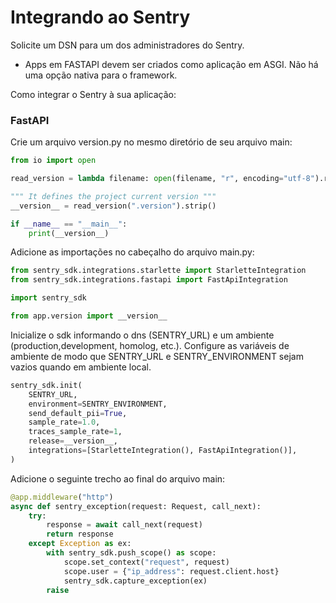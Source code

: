 # Integrando ao Sentry

Solicite um DSN para um dos administradores do Sentry. 
- Apps em FASTAPI devem ser criados como aplicação em ASGI. Não há uma opção nativa para o framework.

Como integrar o Sentry à sua aplicação:

### FastAPI

Crie um arquivo version.py no mesmo diretório de seu arquivo main:
```python
from io import open

read_version = lambda filename: open(filename, "r", encoding="utf-8").read()

""" It defines the project current version """
__version__ = read_version(".version").strip()

if __name__ == "__main__":
    print(__version__)

```

Adicione as importações no cabeçalho do arquivo main.py:
```python
from sentry_sdk.integrations.starlette import StarletteIntegration
from sentry_sdk.integrations.fastapi import FastApiIntegration

import sentry_sdk

from app.version import __version__

```

Inicialize o sdk informando o dns (SENTRY_URL) e um ambiente (production,development, homolog, etc.). 
Configure as variáveis de ambiente de modo que SENTRY_URL e SENTRY_ENVIRONMENT sejam vazios quando em ambiente local.

```python
sentry_sdk.init(
    SENTRY_URL,
    environment=SENTRY_ENVIRONMENT,
    send_default_pii=True,
    sample_rate=1.0,
    traces_sample_rate=1,
    release=__version__,
    integrations=[StarletteIntegration(), FastApiIntegration()],
)
```

Adicione o seguinte trecho ao final do arquivo main:
```python
@app.middleware("http")
async def sentry_exception(request: Request, call_next):
    try:
        response = await call_next(request)
        return response
    except Exception as ex:
        with sentry_sdk.push_scope() as scope:
            scope.set_context("request", request)
            scope.user = {"ip_address": request.client.host}
            sentry_sdk.capture_exception(ex)
        raise
```
